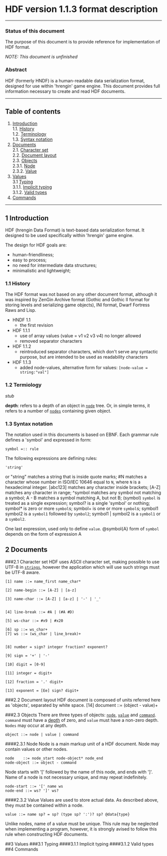 HDF version 1.1.3 format description
====================================

***

### Status of this document <a name="sec-status"/>
The purpose of this document is to provide reference for implementation of HDF format.

*NOTE: This document is unfinished*

### Abstract
HDF (formerly HNDF) is a human-readable data serialization format, designed for use within 'hrengin' game engine. This document provides full information necessary to create and read HDF documents.

***

## Table of contents <a name="sec-toc"/>
1. [Introduction](#sec-introduction)  
    1.1. [History](#sec-history)  
    1.2. [Terminology](#sec-terminology)  
    1.3. [Syntax notation](#sec-notation)  
2. [Documents](#sec-documents)  
    2.1. [Character set](#sec-charset)    
    2.2. [Document layout](#sec-layout)  
    2.3. [Objects](#sec-objects)  
        2.3.1. [Node](#sec-node)  
        2.3.2. [Value](#sec-value)  
3. [Values](#sec-values)  
    3.1 [Typing](#sec-typing)  
        3.1.1. [Implicit typing](#sec-implicit)  
        3.1.2. [Valid types](#sec-type-list)  
4. [Commands](#sec-commands)

***

## 1  Introduction <a name="sec-introduction"/>

HDF (hrengin Data Format) is text-based data serialization format. It designed to be used specifically within 'hrengin' game engine.

The design for HDF goals are:
- human-friendliness;
- easy to process;
- no need for intermediate data structures;
- minimalistic and lightweight;

### 1.1  History <a name="sec-history"/>
The HDF format was not based on any other document format, although it was inspired by ZenGin Archive format (Gothic and Gothic II format for storing levels and serializing game objects), INI format, Dwarf Fortress Raws and Lisp.

- HNDF 1.1
    + the first revision
- HDF 1.1.1
    + use of array values (value = v1 v2 v3 v4) no longer allowed
    + removed separator characters
- HDF 1.1.2
    + reintroduced separator characters, which don't serve any syntactic purpose, but are intended to be used as readability characters
- HDF 1.1.3
    + added node-values, alternative form for values: `[node-value = string:"val"]`

### 1.2 Termiology <a name="sec-terminology"/>
*stub*


 <a name="def-depth"/> **depth**: refers to a depth of an object in [`node`](#def-node) tree. Or, in simple terms, it refers to a number of [`nodes`](#def-node) containing given object.

### 1.3 Syntax notation <a name="sec-notation"/>
The notation used in this documents is based on EBNF. Each grammar rule defines a 'symbol' and expressed in form:

	symbol =:: rule

The following expressions are defining rules:

	'string'
or
	"string"
matches a string that is inside quote marks;
	#N
matches a character whose number in ISO/IEC 10646 equal to `N`, where `N` is a hexadecimal integer.
	[abc123]
matches any character inside brackets;
	[A-Z]
matches any character in range;
	^symbol
matches any symbol not matching a symbol;
	A - B
matches a symbol matching A, but not B;
	(symbol)
`symbol` is treated as a single expression;
	symbol?
is a single 'symbol' or nothing;
	symbol*
is zero or more `symbol`s;
	symbol+
is one or more `symbol`s;
	symbol1 symbol2
is a `symbol1` followed by `symbol2`;
	symbol1 | symbol2
is a `symbol1` or a `symbol2`.

One last expression, used only to define `value`. 
	@symbol{A}
form of `symbol` depends on the form of expression A

## 2 Documents <a name="sec-documents"/>

###2.1 Character set <a name="sec-charset"/>
HDF uses ASCII character set, making possible to use UTF-8 in [`strings`](#def-string), however the application which will use such strings must be UTF-8 aware.

	[1] name ::= name_first name_char*

	[2] name-begin ::= [A-Z] | [a-z]

	[3] name-char ::= [A-Z] | [a-z] | '-' | '_'


	[4] line-break ::= #A | (#A #D)

	[5] ws-char ::= #x9 | #x20

	[6] sp ::= ws_char+
	[7] ws ::= (ws_char | line_break)+


	[8] number = sign? integer fraction? exponent?

	[9] sign = '+' | '-'

	[10] digit = [0-9]

	[11] integer = digit+

	[12] fraction = '.' digit+

	[13] exponent = [Ee] sign? digit+



###2.2 Document layout <a name="sec-layout"/>
HDF document is composed of units referred here as 'objects', separated by white space.
	<a name="sym-document">[14]</a>	document ::= (object - value)+

###2.3 Objects <a name="sec-objects"/>
There are three types of objects: [`node`](#def-node), [`value`](#def-value) and [`command`](#def-command). `command` must have a [depth](#def-depth) of zero, and `value` must have a non-zero depth. `Nodes` may occur at any depth.

	object ::= node | value | command

####2.3.1 Node <a name="sec-node"/>
Node is a main markup unit of a HDF document. Node may contain values or other nodes.

	node	::=	node_start node-object* node_end
	node-object ::= object - command

Node starts with '[' followed by the name of this node, and ends with ']'. Name of a node is not necessary unique, and may repeat indefinitely.

	node-start ::= '[' name ws
	node-end ::= ws? ']' ws?

####2.3.2 Value <a name="sec-value"/>
Values are used to store actual data. As described above, they must be contained within a node.

	value ::= name sp? = sp? (type sp? ':')? sp? @data{type}

Unlike nodes, name of a value must be unique. This rule may be neglected when implementing a program, however, it is strongly avised to follow this rule when constructing HDF documents.

##3 Values <a name="sec-values"/>
###3.1 Typing <a name="sec-typing"/>
####3.1.1 Implicit typing <a name="sec-implicit"/>
####3.1.2 Valid types <a name="sec-type-list"/>
##4 Commands <a name="sec-commands"/>

